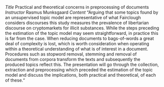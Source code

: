 

*Title*
Practical and theoretical concerns in preprocessing of documents
*Instructor*
Rasmus Munksgaard
*Content*
“Arguing that some topics found by an unsupervised topic model are representative of what Fairclough considers discourses this study measures the prevalence of libertarian discourse on cryptomarkets for illicit substances. While the steps preceding the estimation of the topic model may seem straightforward, in practice this is far from the case. When reducing documents to bags-of-words a great deal of complexity is lost, which is worth consideration when operating within a theoretical understanding of what is of interest in a document. Procedures such as stopword removal, stemming and removal of documents from corpora transform the texts and subsequently the produced topics reflect this. The presentation will go through the collection, extraction and preprocessing which preceded the estimation of the topic model and discuss the implications, both practical and theoretical, of each of these.“
